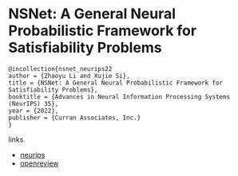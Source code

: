 # NSNet: A General Neural Probabilistic Framework for Satisfiability Problems

```
@incollection{nsnet_neurips22
author = {Zhaoyu Li and Xujie Si},
title = {NSNet: A General Neural Probabilistic Framework for Satisfiability Problems},
booktitle = {Advances in Neural Information Processing Systems (NeurIPS) 35},
year = {2022},
publisher = {Curran Associates, Inc.}
}
```

links
- [neurips](https://nips.cc/Conferences/2022/Schedule?showEvent=53766)
- [openreview](https://openreview.net/forum?id=f-FQE1fjPK)
